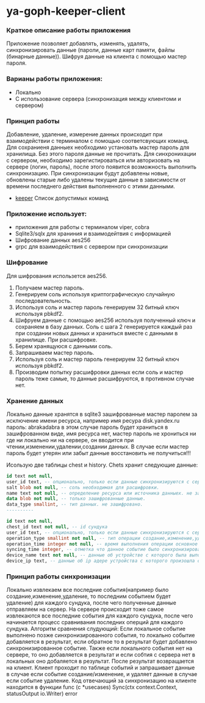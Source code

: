 # ya-goph-keeper-client

### Краткое описание работы приложения
Приложение позволяет добавлять, изменять, удалять, синхронизировать данные (пароли, данные карт памяти, файлы (бинарные данные)). Шифруя данные на клиента с помощью мастер пароля.

### Варианы работы приложения:
- Локально
- С использование сервера (синхронизация между клиентоми и сервером)

### Принцип работы
Добавление, удаление, измерение данных происходит при взаимодействии с терминалом с помощью соответсвующих команд.
Для сохраниеня данныех необходимо установать мастер пароль для хранилища. Без этого пароля данные не прочитать.
Для синхронихации с сервером, необходимо зарегистироваться или авторизовать на сервере (логин, пароль), после этого появится возможность выполнить синхронизацию.
При синхронизации будут добавлены новые, обновлены старые либо удалены текущие данные в зависимости от времени последнего действия выполненного с этими данными.

* [keeper](./doc/keeper.md) Список допустимых команд

### Приложение использует:
- приложения для работы с терминалом viper, cobra
- Sqlite3/sqlx для храниния и взаимодейтвия с информацией
- Шифрование данных aes256
- grpc для взаимодействия с сервером при синхронизации


### Шифрование
Для шифрования использется aes256.
1. Получаем мастер пароль.
2. Генерируем соль используя криптографическую случайную последовательность.
3. Используя соль и мастер пароль генерируем 32 битный ключ используя pbkdf2.
4. Шифруем данные с помощью aes256 используя полученный ключ и сохраняем в базу данных.
Соль с шага 2 генерируется каждый раз при создании новых данных и храниться вместе с данными в хранилище.
При расшифровке.
1. Берем хранящуюся с данными соль.
2. Запрашиваем мастер пароль.
3. Используя соль и мастер пароль генерируем 32 битный ключ используя pbkdf2.
4. Производим попытку расшифровки данных если соль и мастер пароль теже самые, то данные расшифруются, в противном случае нет.

### Хранение данных
Локально данные хранятся в sqlite3 зашифрованные мастер паролем за исключение имени ресурса, например имя ресура disk.yandex.ru пароль: abrakadabra в этом случае пароль будет храниться в зашифрованном виде, имя ресурса нет, мастер пароль не хрониться ни где ни локально ни на сервере, он вводится при чтении,изменении,удалении,создании данных. В случае если мастер пароль будет утерян или забыт данные восстановить не получиться!!!

Исользую две таблицы chest и history.
Chets хранит следующие данные:
```sql
id text not null, 
user_id text, -- опционально, только если данные синхронизируются с сервером.
salt blob not null, -- соль необходимая для расшифровки.
name text not null, -- определение ресурса или источника данныех. не зашифровано.
data blob not null, -- только зашифрованные данные.
data_type smallint, -- тип данных. не зашифровано.
----------

id text not null,
chest_id text not null, -- id сундука
user_id text, -- опционально, только если данные синхронизируются с сервером.
operation_type smallint not null, -- тип операции создание,изменение,удаление 
operation_time integer not null, -- время выполнения операции основное время, используется при синхронизации.
syncing_time integer, -- отметка что данное событие было синхронизировано на сервере, используется при синхронизации.
device_name text not null, -- данные об устройстве с которого была выполнена данная операция, извелекается локально.
device_ip text, -- данные об ip адере устройства с которого произошла синхронизация данных событий, извлекается при обращении к серверу, если используется локально данное поле не заполняется.

```

### Принцип работы синхронизации
Локально извлекаем все последние события(например было создание,изменение,удаление, то последним событием будет удаление) для каждого сундука, после чего полученные данные отправляем на сервер. На сервере происходит тоже самое извлекаются все последние события для каждого сундука, после чего начинается процесс сравнивания последних оперций для каждого сундука. Алгоритм сравнения слудующий: Если локальное событие выполнено позже синхронизированного события, то локально событие добавляется в результат, если обратное то в результат будет добавлено синхронизированное событие. Также если локального события нет на сервере, то оно добавляется в результат и если собтия с сервера нет в локальных оно добаляется в результат. После результат возвращается на клиент. Клиент проходит по таблице событий и запрашивает данные в случае если событие создание/изменение, и удаляет данные в случае если событие удаление. Код отвечающий за синхронизацию на клиенте находится в функции
func (c *usecases) Sync(ctx context.Context, statusOutput io.Writer) error 
